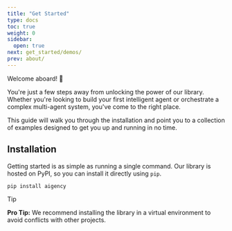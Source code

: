 ```yaml
---
title: "Get Started"
type: docs
toc: true
weight: 0
sidebar:
  open: true
next: get_started/demos/
prev: about/
---
```


Welcome aboard! 🚀 

You're just a few steps away from unlocking the power of our library. Whether you're looking to build your first intelligent agent or orchestrate a complex multi-agent system, you've come to the right place.

This guide will walk you through the installation and point you to a collection of examples designed to get you up and running in no time.

## Installation

Getting started is as simple as running a single command. Our library is hosted on PyPI, so you can install it directly using `pip`.

```bash copy
pip install aigency
```

> [!TIP]
> **Pro Tip:** We recommend installing the library in a virtual environment to avoid conflicts with other projects.

